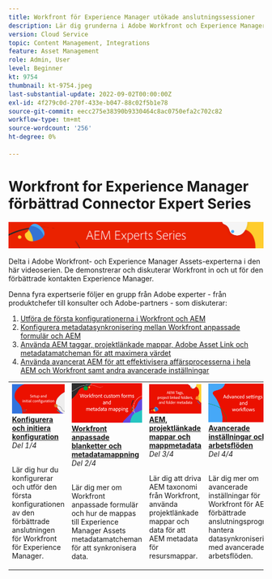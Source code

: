 ```yaml
---
title: Workfront för Experience Manager utökade anslutningssessioner
description: Lär dig grunderna i Adobe Workfront och Experience Manager Assets förbättrade anslutningsprogram.
version: Cloud Service
topic: Content Management, Integrations
feature: Asset Management
role: Admin, User
level: Beginner
kt: 9754
thumbnail: kt-9754.jpeg
last-substantial-update: 2022-09-02T00:00:00Z
exl-id: 4f279c0d-270f-433e-b047-88c02f5b1e78
source-git-commit: eecc275e38390b9330464c8ac0750efa2c702c82
workflow-type: tm+mt
source-wordcount: '256'
ht-degree: 0%

---
```


# Workfront for Experience Manager förbättrad Connector Expert Series

![AEM Experts Series](./assets/banner.png)

Delta i Adobe Workfront- och Experience Manager Assets-experterna i den här videoserien. De demonstrerar och diskuterar Workfront in och ut för den förbättrade kontakten Experience Manager.

Denna fyra expertserie följer en grupp från Adobe experter - från produktchefer till konsulter och Adobe-partners - som diskuterar:

1. [Utföra de första konfigurationerna i Workfront och AEM](./setup.md)
2. [Konfigurera metadatasynkronisering mellan Workfront anpassade formulär och AEM](./custom-forms.md)
3. [Använda AEM taggar, projektlänkade mappar, Adobe Asset Link och metadatamatcheman för att maximera värdet](./aem-tags-project-linked-folders-and-folder-metadata.md)
4. [Använda avancerat AEM för att effektivisera affärsprocesserna i hela AEM och Workfront samt andra avancerade inställningar](./advanced-settings-and-workflows.md)

<table>
  <td>
      <a href="./setup.md">
        <img alt="Installation och inledande konfiguration" 
             src="./assets/setup.png">
      </a>
      <div>
         <a href="./setup.md"><strong>Konfigurera och initiera konfiguration</strong></a>
         <br/><em>Del 1/4</em>
      </div>
      <p>
        <br/>
         Lär dig hur du konfigurerar och utför den första konfigurationen av den förbättrade anslutningen för Workfront för Experience Manager.
      </p>
   </td>
   <!-- Workfront custom forms and metadata mapping -->
   <td>
      <a href="./custom-forms.md">
        <img alt="Workfront anpassade blanketter och metadatamappning" 
             src="./assets/custom-forms.png">
      </a>
      <div>
         <a href="./custom-forms.md"><strong>Workfront anpassade blanketter och metadatamappning</strong></a>
         <br/><em>Del 2/4</em>
      </div>
      <p>
        <br/>
         Lär dig mer om Workfront anpassade formulär och hur de mappas till Experience Manager Assets metadatamatcheman för att synkronisera data.
      </p>
    </td>
    <!-- AEM Tags, project linked folders, and folder metadata -->
    <td>
      <a href="./aem-tags-project-linked-folders-and-folder-metadata.md">
        <img alt="AEM, projektlänkade mappar och mappmetadata" 
             src="./assets/aem-tags.png">
      </a>
      <div>
         <a href="./aem-tags-project-linked-folders-and-folder-metadata.md"><strong>AEM, projektlänkade mappar och mappmetadata</strong></a>
         <br/><em>Del 3/4</em> 
      </div>
      <p>
        <br/>
            Lär dig att driva AEM taxonomi från Workfront, använda projektlänkade mappar och data för att AEM metadata för resursmappar.
      </p>
   </td>   
   <!-- Advanced workflows -->
    <td>
      <a href="./advanced-settings-and-workflows.md">
        <img alt="Avancerade inställningar och arbetsflöden" 
             src="./assets/advanced.png">
      </a>
      <div>
         <a href="./advanced-settings-and-workflows.md"><strong>Avancerade inställningar och arbetsflöden</strong></a>
         <br/><em>Del 4/4</em>
      </div>
      <p>
        <br/>
            Lär dig mer om avancerade inställningar för Workfront för AEM förbättrade anslutningsprogram, hantera datasynkronisering med avancerade arbetsflöden.
      </p>
   </td>
  </tr>  
</tbody></table>
